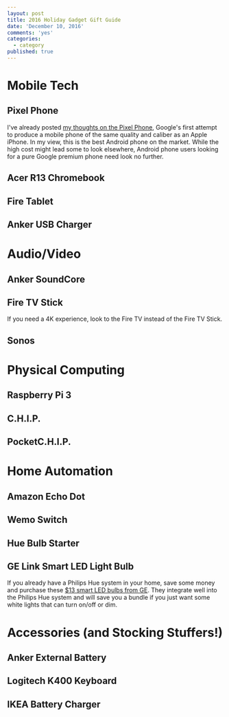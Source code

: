 ```yaml
---
layout: post
title: 2016 Holiday Gadget Gift Guide
date: 'December 10, 2016'
comments: 'yes'
categories:
  - category
published: true
---
```


# Mobile Tech

## Pixel Phone
I've already posted [my thoughts on the Pixel Phone][1], Google's first attempt to produce a mobile phone of the same quality and caliber as an Apple iPhone. In my view, this is the best Android phone on the market. While the high cost might lead some to look elsewhere, Android phone users looking for a pure Google premium phone need look no further.

## Acer R13 Chromebook

## Fire Tablet

## Anker USB Charger


# Audio/Video

## Anker SoundCore

## Fire TV Stick
If you need a 4K experience, look to the Fire TV instead of the Fire TV Stick.

## Sonos


# Physical Computing


## Raspberry Pi 3

## C.H.I.P.

## PocketC.H.I.P.


# Home Automation

## Amazon Echo Dot

## Wemo Switch

## Hue Bulb Starter

## GE Link Smart LED Light Bulb
If you already have a Philips Hue system in your home, save some money and purchase these [$13 smart LED bulbs from GE][2]. They integrate well into the Philips Hue system and will save you a bundle if you just want some white lights that can turn on/off or dim.


# Accessories (and Stocking Stuffers!)

## Anker External Battery

## Logitech K400 Keyboard

## IKEA Battery Charger

[1]:	http://www.stevencombs.com/android/2016/11/13/thoughts-on-the-google-pixel.html
[2]:	http://amzn.to/2epDo79
